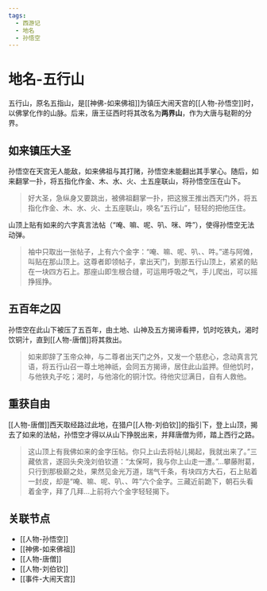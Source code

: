 ```yaml
---
tags:
  - 西游记
  - 地名
  - 孙悟空
---
```


# 地名-五行山

五行山，原名五指山，是[[神佛-如来佛祖]]为镇压大闹天宫的[[人物-孙悟空]]时，以佛掌化作的山脉。后来，唐王征西时将其改名为**两界山**，作为大唐与鞑靼的分界。

## 如来镇压大圣

孙悟空在天宫无人能敌，如来佛祖与其打赌，孙悟空未能翻出其手掌心。随后，如来翻掌一扑，将五指化作金、木、水、火、土五座联山，将孙悟空压在山下。

> 好大圣，急纵身又要跳出，被佛祖翻掌一扑，把这猴王推出西天门外，将五指化作金、木、水、火、土五座联山，唤名“五行山”，轻轻的把他压住。

山顶上贴有如来的六字真言法帖（“唵、嘛、呢、叭、咪、吽”），使得孙悟空无法动弹。

> 袖中只取出一张帖子，上有六个金字：“唵、嘛、呢、叭、、吽。”递与阿傩，叫贴在那山顶上。这尊者即领帖子，拿出天门，到那五行山顶上，紧紧的贴在一块四方石上。那座山即生根合缝，可运用呼吸之气，手儿爬出，可以摇挣摇挣。

## 五百年之囚

孙悟空在此山下被压了五百年，由土地、山神及五方揭谛看押，饥时吃铁丸，渴时饮铜汁，直到[[人物-唐僧]]将其救出。

> 如来即辞了玉帝众神，与二尊者出天门之外，又发一个慈悲心，念动真言咒语，将五行山召一尊土地神祇，会同五方揭谛，居住此山监押。但他饥时，与他铁丸子吃；渴时，与他溶化的铜汁饮。待他灾愆满日，自有人救他。

## 重获自由

[[人物-唐僧]]西天取经路过此地，在猎户[[人物-刘伯钦]]的指引下，登上山顶，揭去了如来的法帖，孙悟空才得以从山下挣脱出来，并拜唐僧为师，踏上西行之路。

> 这山顶上有我佛如来的金字压帖。你只上山去将帖儿揭起，我就出来了。”三藏依言，遂回头央浼刘伯钦道：“太保呵，我与你上山走一遭。”...攀藤附葛，只行到那极巅之处，果然见金光万道，瑞气千条，有块四方大石，石上贴着一封皮，却是“唵、嘛、呢、叭、、吽”六个金字。三藏近前跪下，朝石头看着金字，拜了几拜...上前将六个金字轻轻揭下。

## 关联节点
- [[人物-孙悟空]]
- [[神佛-如来佛祖]]
- [[人物-唐僧]]
- [[人物-刘伯钦]]
- [[事件-大闹天宫]]
